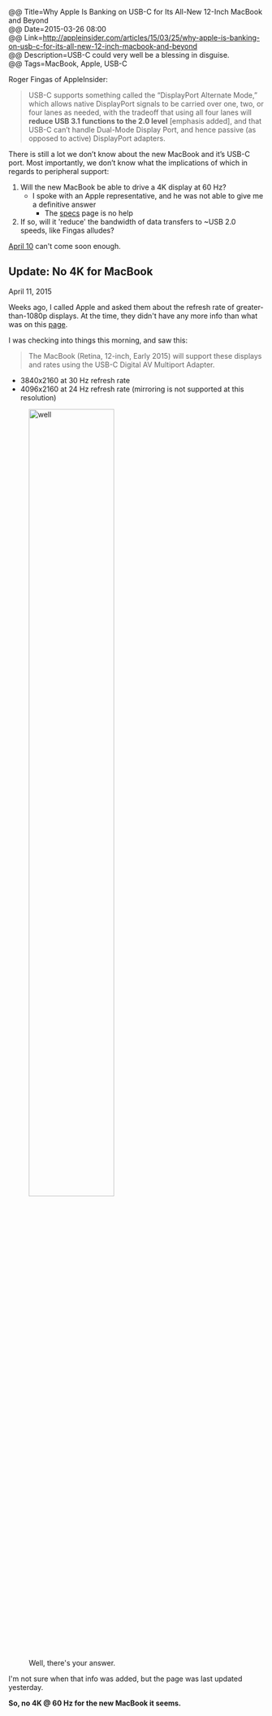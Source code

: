@@ Title=Why Apple Is Banking on USB-C for Its All-New 12-Inch MacBook and Beyond   
@@ Date=2015-03-26 08:00  
@@ Link=http://appleinsider.com/articles/15/03/25/why-apple-is-banking-on-usb-c-for-its-all-new-12-inch-macbook-and-beyond  
@@ Description=USB-C could very well be a blessing in disguise.  
@@ Tags=MacBook, Apple, USB-C  

Roger Fingas of AppleInsider:
>USB-C supports something called the “DisplayPort Alternate Mode,” which allows native DisplayPort signals to be carried over one, two, or four lanes as needed, with the tradeoff that using all four lanes will **reduce USB 3.1 functions to the 2.0 level** [emphasis added], and that USB-C can’t handle Dual-Mode Display Port, and hence passive (as opposed to active) DisplayPort adapters.

There is still a lot we don’t know about the new MacBook and it’s USB-C port. Most importantly, we don’t know what the implications of which in regards to peripheral support:

1. Will the new MacBook be able to drive a 4K display at 60 Hz? 
	* I spoke with an Apple representative, and he was not able to give me a definitive answer
		* The [specs][apple] page is no help
2. If so, will it 'reduce' the bandwidth of data transfers to ~USB 2.0 speeds, like Fingas alludes?

[April 10][cnet] can't come soon enough.

<div class="update">

## Update: No 4K for MacBook
<p class="updateTime"><time datetime="2015-04-11">April 11, 2015</time></p>

Weeks ago, I called Apple and asked them about the refresh rate of greater-than-1080p displays. At the time, they didn't have any more info than what was on this [page][apples].

I was checking into things this morning, and saw this:
>The MacBook (Retina, 12-inch, Early 2015) will support these displays and rates using the USB-C Digital AV Multiport Adapter.

* 3840x2160 at 30 Hz refresh rate
* 4096x2160 at 24 Hz refresh rate (mirroring is not supported at this resolution)
	
<figure>
	<img src="http://d.pr/i/JI2b+" alt="well" width="63%">
	<figcaption>Well, there's your answer.</figcaption>
</figure>

I'm not sure when that info was added, but the page was last updated yesterday.

**So, no 4K @ 60 Hz for the new MacBook it seems.**

</div>

[apple]: http://www.apple.com/macbook/specs/
[apples]: https://support.apple.com/en-us/HT202856
[cnet]: http://www.cnet.com/products/apple-macbook-2015/